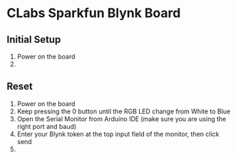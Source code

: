 # CLabs Sparkfun Blynk Board

## Initial Setup
1. Power on the board
2.

## Reset

1. Power on the board
2. Keep pressing the 0 button until the RGB LED change from White to Blue
3. Open the Serial Monitor from Arduino IDE (make sure you are using the right port and baud)
4. Enter your Blynk token at the top input field of the monitor, then click send
5. 
